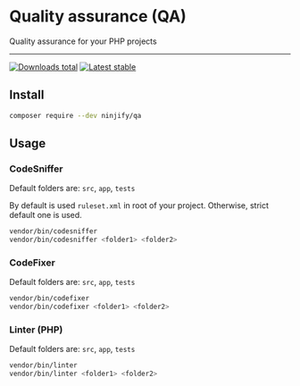 # Quality assurance (QA) 

Quality assurance for your PHP projects

-----

[![Downloads total](https://img.shields.io/packagist/dt/ninjify/qa.svg?style=flat-square)](https://packagist.org/packages/ninjify/qa)
[![Latest stable](https://img.shields.io/packagist/v/ninjify/qa.svg?style=flat-square)](https://packagist.org/packages/ninjify/qa)

## Install

```bash
composer require --dev ninjify/qa
```

## Usage

### CodeSniffer

Default folders are: `src`, `app`, `tests`

By default is used `ruleset.xml` in root of your project. Otherwise, strict default one is used.

```sh
vendor/bin/codesniffer
vendor/bin/codesniffer <folder1> <folder2>
```

### CodeFixer

Default folders are: `src`, `app`, `tests`

```sh
vendor/bin/codefixer
vendor/bin/codefixer <folder1> <folder2>
```

### Linter (PHP)

Default folders are: `src`, `app`, `tests`

```sh
vendor/bin/linter
vendor/bin/linter <folder1> <folder2>
```
